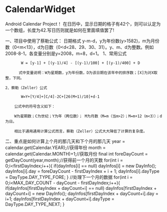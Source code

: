 # CalendarWidget
Android Calendar Project！
在日历中，显示日期的格子有42个，则可以认定为一个数组，长度为42.写日历则就是如何在里面填值罢了!

一、项目中使用了蔡勒公式：
    日期格式 y-m-d，y为年份数(y>1582)，m为月份数（0<m<13），d为日数（0<d<28、29、30、31）。y、m、d为整数。例如2008-8-1，各变量分别是y=2008，m=8，d=1。 
    1、常用公式

           W = [y-1] + [(y-1)/4] - [(y-1)/100] + [(y-1)/400] + D

          式中变量说明：W为星期数，y为年份数，D为该日期在该年中的排序数；[X]为对X取整，下同。

    2、蔡勒（Zeller）公式

           W=Y+[Y/4]+[C/4]-2C+[26(M+1)/10]+d-1

        公式中的符号含义如下：

        W为星期数；C为世纪；Y为年（两位数）； M为月数（M=m（当m>2）；M=m+12（m<3））；d为日。

        相比于通用通用计算公式而言，蔡勒（Zeller）公式大大降低了计算的复杂度。
   
二、重点是如何计算上个月的那几天和下个月的那几天
    year = calendar.get(Calendar.YEAR);//获得年份
    month = calendar.get(Calendar.MONTH)+1;//获取月份
    final int foreDayCount = getDayCount(year,month);//获得前一个月的天数
    for(int i = 0;i<firstDayIndex;i++){
        if(dayInfos[i] == null)
            dayInfos[i] = new DayInfo();
        dayInfos[i].day = foreDayCount - firstDayIndex + i  + 1;
        dayInfos[i].dayType = DayType.DAY_TYPE_FORE;
    }
    //处理下一个月的数据
    for(int i = 0;i<MAX_DAY_COUNT - dayCount - firstDayIndex;i++){
        if(dayInfos[firstDayIndex + dayCount+i] == null)
            dayInfos[firstDayIndex + dayCount+i] = new DayInfo();
        dayInfos[firstDayIndex + dayCount+i].day = i+1;
        dayInfos[firstDayIndex + dayCount+i].dayType = DayType.DAY_TYPE_NEXT;
    }
    
